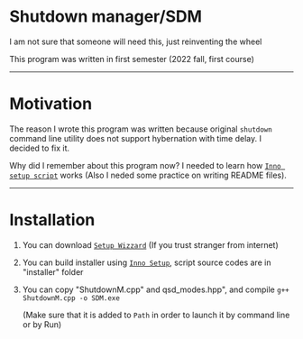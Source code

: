 # Shutdown manager/SDM

I am not sure that someone will need this, just reinventing the wheel

This program was written in first semester (2022 fall, first course)

---

# Motivation

The reason I wrote this program was written because original `shutdown` command line utility does not support hybernation with time delay. I decided to fix it.

Why did I remember about this program now? I needed to learn how [`Inno setup script`](https://jrsoftware.org/isinfo.php) works (Also I neded some practice on writing README files).

---

# Installation

1. You can download [`Setup Wizzard`](https://github.com/Zhassulan1/SDM/blob/main/installer/SDM%20setup.exe) (If you trust stranger from internet)

2. You can build installer using [`Inno Setup`](https://jrsoftware.org/isinfo.php), script source codes are in "installer" folder

3. You can copy "ShutdownM.cpp" and qsd_modes.hpp", and compile `g++ ShutdownM.cpp -o SDM.exe` 

    (Make sure that it is added to `Path` in order to launch it by command line or by Run)